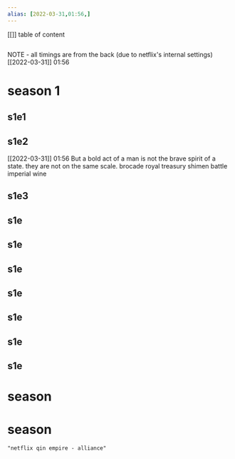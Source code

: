 ```yaml
---
alias: [2022-03-31,01:56,]
---
```

[[]]
table of content
```toc
```
NOTE - all timings are from the back (due to netflix's internal settings)
[[2022-03-31]] 01:56
# season 1
## s1e1
## s1e2
[[2022-03-31]] 01:56
But a bold act of a man is not the brave spirit of a state. they are not on the same scale.
brocade
royal treasury
shimen battle
imperial wine

## s1e3
## s1e
## s1e
## s1e
## s1e
## s1e
## s1e
## s1e
# season
# season
```query
"netflix qin empire - alliance"
```